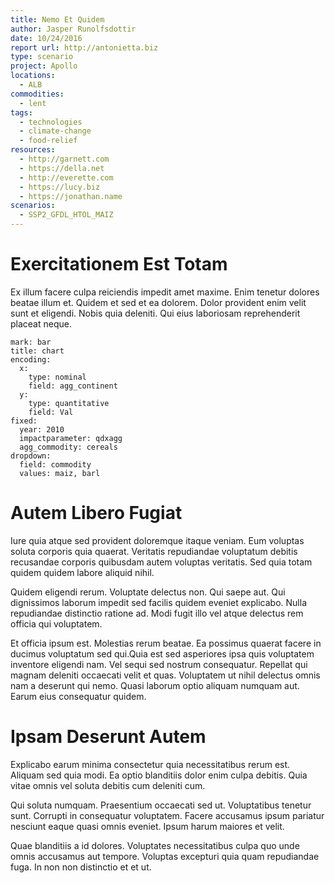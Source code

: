 ```yaml
---
title: Nemo Et Quidem
author: Jasper Runolfsdottir
date: 10/24/2016
report url: http://antonietta.biz
type: scenario
project: Apollo
locations:
  - ALB
commodities:
  - lent
tags:
  - technologies
  - climate-change
  - food-relief
resources:
  - http://garnett.com
  - https://della.net
  - http://everette.com
  - https://lucy.biz
  - https://jonathan.name
scenarios:
  - SSP2_GFDL_HTOL_MAIZ
---
```

# Exercitationem Est Totam
Ex illum facere culpa reiciendis impedit amet maxime. Enim tenetur dolores beatae illum et. Quidem et sed et ea dolorem. Dolor provident enim velit sunt et eligendi. Nobis quia deleniti. Qui eius laboriosam reprehenderit placeat neque.

```vis
mark: bar
title: chart
encoding:
  x:
    type: nominal
    field: agg_continent
  y:
    type: quantitative
    field: Val
fixed:
  year: 2010
  impactparameter: qdxagg
  agg_commodity: cereals
dropdown:
  field: commodity
  values: maiz, barl
```

# Autem Libero Fugiat
Iure quia atque sed provident doloremque itaque veniam. Eum voluptas soluta corporis quia quaerat. Veritatis repudiandae voluptatum debitis recusandae corporis quibusdam autem voluptas veritatis. Sed quia totam quidem quidem labore aliquid nihil.
 Quidem eligendi rerum. Voluptate delectus non. Qui saepe aut. Qui dignissimos laborum impedit sed facilis quidem eveniet explicabo. Nulla repudiandae distinctio ratione ad. Modi fugit illo vel atque delectus rem officia qui voluptatem.
 Et officia ipsum est. Molestias rerum beatae. Ea possimus quaerat facere in ducimus voluptatum sed qui.Quia est sed asperiores ipsa quis voluptatem inventore eligendi nam. Vel sequi sed nostrum consequatur. Repellat qui magnam deleniti occaecati velit et quas. Voluptatem ut nihil delectus omnis nam a deserunt qui nemo. Quasi laborum optio aliquam numquam aut. Earum eius consequatur quidem.

# Ipsam Deserunt Autem
Explicabo earum minima consectetur quia necessitatibus rerum est. Aliquam sed quia modi. Ea optio blanditiis dolor enim culpa debitis. Quia vitae omnis vel soluta debitis cum deleniti cum.
 Qui soluta numquam. Praesentium occaecati sed ut. Voluptatibus tenetur sunt. Corrupti in consequatur voluptatem. Facere accusamus ipsum pariatur nesciunt eaque quasi omnis eveniet. Ipsum harum maiores et velit.
 Quae blanditiis a id dolores. Voluptates necessitatibus culpa quo unde omnis accusamus aut tempore. Voluptas excepturi quia quam repudiandae fuga. In non non distinctio et et ut.
